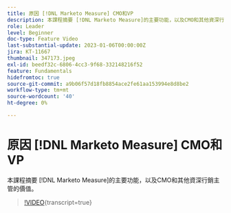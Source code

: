 ```yaml
---
title: 原因 [!DNL Marketo Measure] CMO和VP
description: 本課程摘要 [!DNL Marketo Measure]的主要功能，以及CMO和其他資深行銷主管的價值。
role: Leader
level: Beginner
doc-type: Feature Video
last-substantial-update: 2023-01-06T00:00:00Z
jira: KT-11667
thumbnail: 347173.jpeg
exl-id: beedf32c-6806-4cc3-9f68-332148216f52
feature: Fundamentals
hidefromtoc: true
source-git-commit: a9b06f57d18fb8854ace2fe61aa153994e8d8be2
workflow-type: tm+mt
source-wordcount: '40'
ht-degree: 0%

---
```


# 原因 [!DNL Marketo Measure] CMO和VP

本課程摘要 [!DNL Marketo Measure]的主要功能，以及CMO和其他資深行銷主管的價值。

>[!VIDEO](https://video.tv.adobe.com/v/347173/?learn=on){transcript=true}
